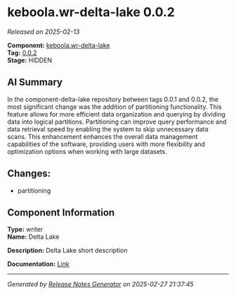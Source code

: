 # keboola.wr-delta-lake 0.0.2

_Released on 2025-02-13_

**Component:** [keboola.wr-delta-lake](https://github.com/keboola/component-delta-lake)  
**Tag:** [0.0.2](https://github.com/keboola/component-delta-lake/releases/tag/0.0.2)  
**Stage:** HIDDEN  


## AI Summary
In the component-delta-lake repository between tags 0.0.1 and 0.0.2, the most significant change was the addition of partitioning functionality. This feature allows for more efficient data organization and querying by dividing data into logical partitions. Partitioning can improve query performance and data retrieval speed by enabling the system to skip unnecessary data scans. This enhancement enhances the overall data management capabilities of the software, providing users with more flexibility and optimization options when working with large datasets.



## Changes:



- partitioning 






## Component Information
**Type:** writer  
**Name:** Delta Lake  

**Description:** Delta Lake short description  


**Documentation:** [Link](https://github.com/keboola/component-delta-lake.git/blob/master/README.md)  



---
_Generated by [Release Notes Generator](https://github.com/keboola/release-notes-generator) on 2025-02-27 21:37:45_ 
